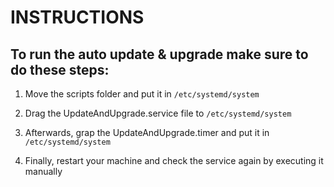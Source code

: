 # INSTRUCTIONS

## To run the auto update & upgrade make sure to do these steps:

1. Move the scripts folder and put it in `/etc/systemd/system` 

2. Drag the UpdateAndUpgrade.service file to `/etc/systemd/system`

3. Afterwards, grap the UpdateAndUpgrade.timer and put it in `/etc/systemd/system`

4. Finally, restart your machine and check the service again by executing it manually